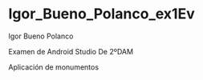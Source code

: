 # Igor_Bueno_Polanco_ex1Ev

Igor Bueno Polanco

Examen de Android Studio De 2ºDAM

Aplicación de monumentos
